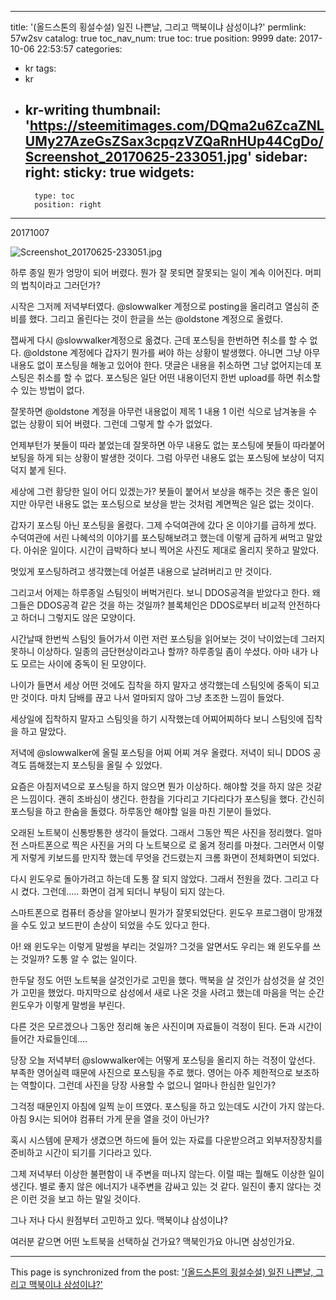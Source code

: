 
---
title: '(올드스톤의 횡설수설) 일진 나쁜날, 그리고 맥북이냐 삼성이냐?'
permlink: 57w2sv
catalog: true
toc_nav_num: true
toc: true
position: 9999
date: 2017-10-06 22:53:57
categories:
- kr
tags:
- kr
- kr-writing
thumbnail: 'https://steemitimages.com/DQma2u6ZcaZNLUMy27AzeGsZSax3cpqzVZQaRnHUp44CgDo/Screenshot_20170625-233051.jpg'
sidebar:
    right:
        sticky: true
widgets:
    -
        type: toc
        position: right
---


20171007



![Screenshot_20170625-233051.jpg](https://steemitimages.com/DQma2u6ZcaZNLUMy27AzeGsZSax3cpqzVZQaRnHUp44CgDo/Screenshot_20170625-233051.jpg)


하루 종일 뭔가 엉망이 되어 버렸다. 뭔가 잘 못되면 잘못되는 일이 계속 이어진다. 머피의 법칙이라고 그러던가? 

시작은 그저께 저녁부터였다. @slowwalker 계정으로 posting을 올리려고 열심히 준비를 했다. 그리고 올린다는 것이 한글을 쓰는 @oldstone 계정으로 올렸다. 

잽싸게 다시 @slowwalker계정으로 옮겼다. 근데 포스팅을 한번하면 취소를 할 수 없다. @oldstone 계정에다 갑자기 뭔가를 써야 하는 상황이 발생했다. 아니면 그냥 아무 내용도 없이 포스팅을 해놓고 있어야 한다. 댓글은 내용을 취소하면 그냥 없어지는데 포스팅은 취소를 할 수 없다. 포스팅은 일단 어떤 내용이던지 한번 upload를 하면 취소할 수 있는 방법이 없다.  

잘못하면 @oldstone 계정을 아무런 내용없이 제목 1 내용 1 이런 식으로 남겨놓을 수 없는 상황이 되어 버렸다. 그런데 그렇게 할 수가 없었다. 

언제부턴가 봇들이 따라 붙었는데 잘못하면 아무 내용도 없는 포스팅에 봇들이 따라붙어 보팅을 하게 되는 상황이 발생한 것이다. 그럼 아무런 내용도 없는 포스팅에 보상이 덕지 덕지 붙게 된다. 

세상에 그런 황당한 일이 어디 있겠는가? 봇들이 붙어서 보상을 해주는 것은 좋은 일이지만 아무런 내용도 없는 포스팅으로 보상을 받는 것처럼 계면쩍은 일은 없는 것이다. 

갑자기 포스팅 아닌 포스팅을 올렸다. 그제 수덕여관에 갔다 온 이야기를 급하게 썼다. 수덕여관에 서린 나혜석의 이야기를 포스팅해보려고 했는데 이렇게 급하게 써먹고 말았다. 아쉬운 일이다. 시간이 급박하다 보니 찍어온 사진도 제대로 올리지 못하고 말았다. 

멋있게 포스팅하려고 생각했는데 어설픈 내용으로 날려버리고 만 것이다. 

그리고서 어제는 하루종일 스팀잇이 버벅거린다. 보니 DDOS공격을 받았다고 한다. 왜 그들은 DDOS공격 같은 것을 하는 것일까? 블록체인은 DDOS로부터 비교적 안전하다고 하더니 그렇지도 않은 모양이다. 

시간날때 한번씩 스팀잇 들어가서 이런 저런 포스팅을 읽어보는 것이 낙이었는데 그러지 못하니 이상하다. 일종의 금단현상이라고나 할까? 하루종일 좀이 쑤셨다. 아마 내가 나도 모르는 사이에 중독이 된 모양이다. 

나이가 들면서 세상 어떤 것에도 집착을 하지 말자고 생각했는데 스팀잇에 중독이 되고 만 것이다. 마치 담배를 끊고 나서 얼마되지 않아 그냥 초조한 느낌이 들었다.  

세상일에 집착하지 말자고 스팀잇을 하기 시작했는데 어찌어찌하다 보니 스팀잇에 집착을 하고 말았다.  

저녁에 @slowwalker에 올릴 포스팅을 어찌 어찌 겨우 올렸다. 저녁이 되니 DDOS 공격도 뜸해졌는지 포스팅을 올릴 수 있었다. 

요즘은 아침저녁으로 포스팅을 하지 않으면 뭔가 이상하다. 해야할 것을 하지 않은 것같은 느낌이다. 괜히 조바심이 생긴다. 한참을 기다리고 기다리다가 포스팅을 했다. 간신히 포스팅을 하고 한숨을 돌렸다. 하루동안 해야할 일을 마친 기분이 들었다.

오래된 노트북이 신통방통한 생각이 들었다. 그래서 그동안 찍은 사진을 정리했다. 얼마전 스마트폰으로 찍은 사진을 거의 다 노트북으로 로 옮겨 정리를 마쳤다. 그러면서 이렇게 저렇게 키보드를 만지작 했는데 무엇을 건드렸는지 크롬 화면이 전체화면이 되었다. 

다시 윈도우로 돌아가려고 하는데 도통 잘 되지 않았다. 그래서 전원을 껐다. 그리고 다시 켰다. 그런데….. 화면이 검게 되더니 부팅이 되지 않는다. 

스마트폰으로 컴퓨터 증상을 알아보니 뭔가가 잘못되었단다. 윈도우 프로그램이 망개졌을 수도 있고 보드판이 손상이 되었을 수도 있다고 한다. 

아! 왜 윈도우는 이렇게 말썽을 부리는 것일까? 그것을 알면서도 우리는 왜 윈도우를 쓰는 것일까? 도통 알 수 없는 일이다. 

한두달 정도 어떤 노트북을 살것인가로 고민을 했다. 맥북을 살 것인가 삼성것을 살 것인가 고민을 했었다. 마지막으로 삼성에서 새로 나온 것을 사려고 했는데 마음을 먹는 순간 윈도우가 이렇게 말썽을 부린다. 

다른 것은 모르겠으나 그동안 정리해 놓은 사진이며 자료들이 걱정이 된다. 돈과 시간이 들어간 자료들인데…. 

당장 오늘 저녁부터 @slowwalker에는 어떻게 포스팅을 올리지 하는 걱정이 앞선다. 부족한 영어실력 때문에 사진으로 포스팅을 주로 했다. 영어는 아주 제한적으로 보조하는 역할이다. 그런데 사진을 당장 사용할 수 없으니 얼마나 한심한 일인가?  

그걱정 때문인지 아침에 일찍 눈이 뜨였다. 포스팅을 하고 있는데도 시간이 가지 않는다. 아침 9시는 되어야 컴퓨터 가게 문을 열을 것이 아닌가? 

혹시 시스템에 문제가 생겼으면 하드에 들어 있는 자료를 다운받으려고 외부저장장치를 준비하고 시간이 되기를 기다라고 있다. 

그제 저녁부터 이상한 불편함이 내 주변을 떠나지 않는다. 이럴 때는 뭘해도 이상한 일이 생긴다. 별로 좋지 않은 에너지가 내주변을 감싸고 있는 것 같다. 일진이 좋지 않다는 것은 이런 것을 보고 하는 말일 것이다. 

그나 저나 다시 원점부터 고민하고 있다. 맥북이냐 삼성이냐?

여러분 같으면 어떤 노트북을 선택하실 건가요? 
맥북인가요 아니면 삼성인가요.

- - -

This page is synchronized from the post: ['(올드스톤의 횡설수설) 일진 나쁜날, 그리고 맥북이냐 삼성이냐?'](https://steemit.com/@oldstone/57w2sv)
